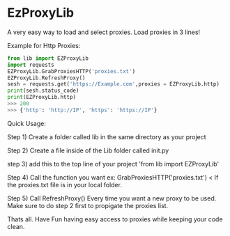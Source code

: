 # EzProxyLib
A very easy way to load and select proxies. Load proxies in 3 lines!

Example for Http Proxies: 
```python
from lib import EZProxyLib
import requests
EZProxyLib.GrabProxiesHTTP('proxies.txt')
EZProxyLib.RefreshProxy()
sesh = requests.get('https://Example.com',proxies = EZProxyLib.http)
print(sesh.status_code)
print(EZProxyLib.http)
>>> 200
>>> {'http': 'http://IP', 'https': 'https://IP'}
```

Quick Usage:

Step 1) Create a folder called lib in the same directory as your project

Step 2) Create a file inside of the Lib folder called init.py

step 3) add this to the top line of your project 'from lib import EZProxyLib'

Step 4) Call the function you want ex: GrabProxiesHTTP('proxies.txt') < If the proxies.txt file is in your local folder.

Step 5) Call RefreshProxy() Every time you want a new proxy to be used. Make sure to do step 2 first to propigate the proxies list.

Thats all. Have Fun having easy access to proxies while keeping your code clean.

